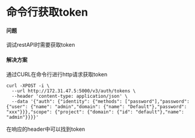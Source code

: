 # 命令行获取token

#### 问题

调试restAPI时需要获取token

#### 解决方案

通过CURL在命令行进行http请求获取token

```text
curl -XPOST -i \
  --url http://172.31.47.5:5000/v3/auth/tokens \
  --header 'content-type: application/json' \
  --data '{"auth": {"identity": {"methods": ["password"],"password": {"user": {"name": "admin","domain": {"name": "Default"},"password": "xxx"}}},"scope": {"project": {"domain": {"id": "default"},"name": "admin"}}}}'
```

在响应的header中可以找到token

